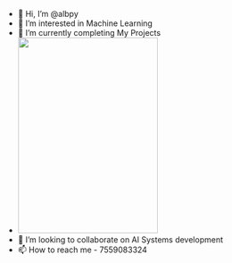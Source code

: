 - 👋 Hi, I’m @albpy
- 👀 I’m interested in Machine Learning
- 🌱 I’m currently completing My Projects
- <img src="https://github.com/albpy/pythoncrux/blob/main/measurent.gif" width="250" height="350" />
- 💞️ I’m looking to collaborate on AI Systems development
- 📫 How to reach me - 7559083324

<!---
albpy/albpy is a ✨ special ✨ repository because its `README.md` (this file) appears on your GitHub profile.
You can click the Preview link to take a look at your changes.
--->
